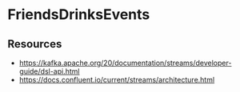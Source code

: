 # FriendsDrinksEvents

## Resources
- https://kafka.apache.org/20/documentation/streams/developer-guide/dsl-api.html
- https://docs.confluent.io/current/streams/architecture.html
